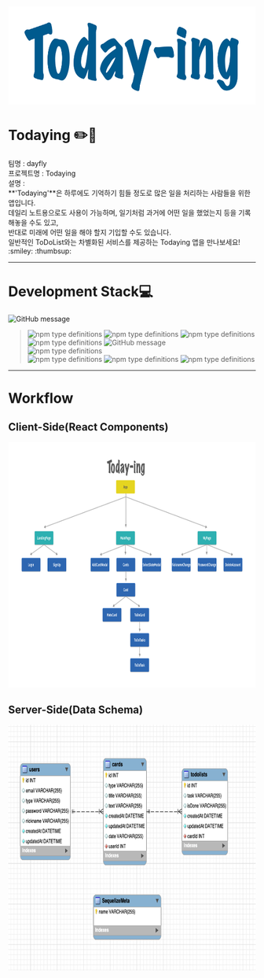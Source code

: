 <img src="./README_IMAGE/Logo.png" width="600px" height="200px" alt="TodayingLogo"></img><br/>

# **Todaying :pencil2::blue_book:**
<p>
팀명 : dayfly<br>
프로젝트명 : Todaying<br>
설명 : <br>**'Todaying'**은 하루에도 기억하기 힘들 정도로 많은 일을 처리하는 사람들을 위한 앱입니다.<br>
데일리 노트용으로도 사용이 가능하며, 일기처럼 과거에 어떤 일을 했었는지 등을 기록해놓을 수도 있고,<br>
반대로 미래에 어떤 일을 해야 할지 기입할 수도 있습니다.<br>
일반적인 ToDoList와는 차별화된 서비스를 제공하는 Todaying 앱을 만나보세요! :smiley: :thumbsup:</p>

---------------------------------------


# **Development Stack:computer:**

![GitHub message](https://img.shields.io/badge/STACK-FRONT-lightgrey?style=for-the-badge)
>![npm type definitions](https://img.shields.io/badge/Front--end-javascript-yellow?style=flat-square&logo=JAVAscript)
![npm type definitions](https://img.shields.io/badge/Front--end-react-blue?style=flat-square&logo=react)
![npm type definitions](https://img.shields.io/badge/Front--end-HTML5-red?style=flat-square&logo=html5)
![npm type definitions](https://img.shields.io/badge/Front--end-CSS3-blue?style=flat-square&logo=css3)
![GitHub message](https://img.shields.io/badge/STACK-BACK-lightgrey?style=for-the-badge)<br>
>![npm type definitions](https://img.shields.io/badge/Back--end-node.js-green?style=flat-square&logo=node.js)<br>
![npm type definitions](https://img.shields.io/badge/Back--end-express-9cf?style=flat-square&logo=node.js)
![npm type definitions](https://img.shields.io/badge/Back--end-mySQL-orange?style=flat-square&logo=mysql)
![npm type definitions](https://img.shields.io/badge/back--end-JWT-purple?style=flat-square&logo=JSON%20Web%20Tokens)

---------------------------------------
# **Workflow**

## **Client-Side(React Components)**<br>
<img src="./README_IMAGE/components.png" width="600px" height="500px" alt="Components"></img><br/>

## **Server-Side(Data Schema)**<br>
<img src="./README_IMAGE/data_schema.png" width="600px" height="500px" alt="data_schema"></img><br/>

